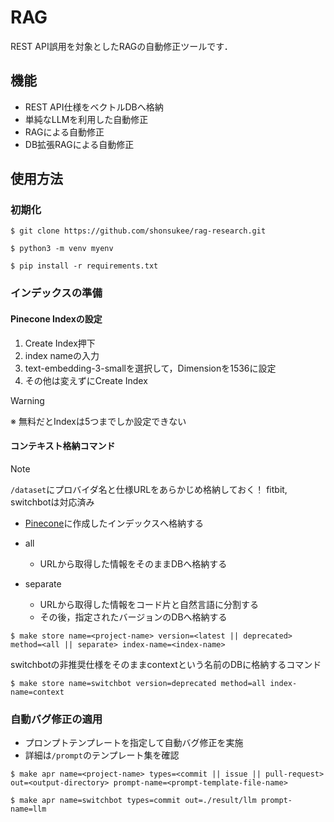 # RAG
REST API誤用を対象としたRAGの自動修正ツールです．

## 機能
- REST API仕様をベクトルDBへ格納
- 単純なLLMを利用した自動修正
- RAGによる自動修正
- DB拡張RAGによる自動修正

## 使用方法
### 初期化
```
$ git clone https://github.com/shonsukee/rag-research.git

$ python3 -m venv myenv

$ pip install -r requirements.txt
```

### インデックスの準備
#### Pinecone Indexの設定
1. Create Index押下
2. index nameの入力
3. text-embedding-3-smallを選択して，Dimensionを1536に設定
4. その他は変えずにCreate Index

> [!WARNING]
> ※ 無料だとIndexは5つまでしか設定できない

#### コンテキスト格納コマンド
> [!NOTE]
> `/dataset`にプロバイダ名と仕様URLをあらかじめ格納しておく！
> fitbit, switchbotは対応済み

- [Pinecone](https://app.pinecone.io/)に作成したインデックスへ格納する

- all
    - URLから取得した情報をそのままDBへ格納する
- separate
    - URLから取得した情報をコード片と自然言語に分割する
    - その後，指定されたバージョンのDBへ格納する
```
$ make store name=<project-name> version=<latest || deprecated> method=<all || separate> index-name=<index-name>
```
switchbotの非推奨仕様をそのままcontextという名前のDBに格納するコマンド
```
$ make store name=switchbot version=deprecated method=all index-name=context
```

### 自動バグ修正の適用
- プロンプトテンプレートを指定して自動バグ修正を実施
- 詳細は`/prompt`のテンプレート集を確認
```
$ make apr name=<project-name> types=<commit || issue || pull-request> out=<output-directory> prompt-name=<prompt-template-file-name>
```
```
$ make apr name=switchbot types=commit out=./result/llm prompt-name=llm
```
